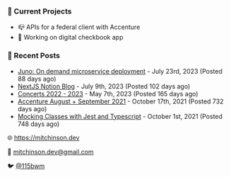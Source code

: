 ### 📌 Current Projects
- 📪 APIs for a federal client with Accenture
- 🤑 Working on digital checkbook app

### 📝 Recent Posts

- [Juno: On demand microservice deployment](https://blog.mitchinson.dev/juno) - July 23rd, 2023 (Posted 88 days ago)
- [NextJS Notion Blog](https://blog.mitchinson.dev/blog-2023) - July 9th, 2023 (Posted 102 days ago)
- [Concerts 2022 - 2023](https://blog.mitchinson.dev/concerts-2023) - May 7th, 2023 (Posted 165 days ago)
- [Accenture August + September 2021](https://blog.mitchinson.dev/pillar/aug-sep-21) - October 17th, 2021 (Posted 732 days ago)
- [Mocking Classes with Jest and Typescript](https://blog.mitchinson.dev/jest-typescript-mocks) - October 1st, 2021 (Posted 748 days ago)

🌐 https://mitchinson.dev

💌 mitchinson.dev@gmail.com

🐦 [@115bwm](https://twitter.com/115bwm)